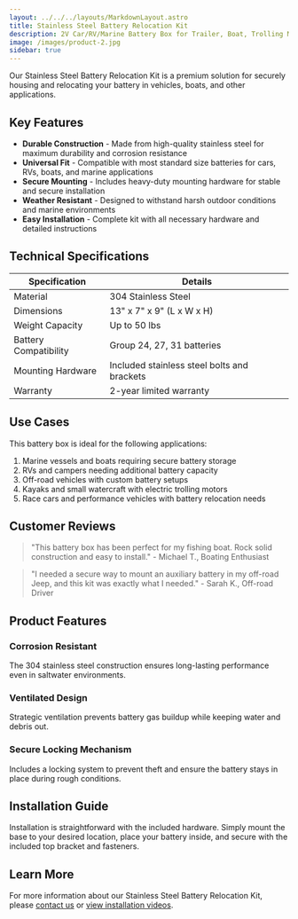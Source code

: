 ```yaml
---
layout: ../../../layouts/MarkdownLayout.astro
title: Stainless Steel Battery Relocation Kit
description: 2V Car/RV/Marine Battery Box for Trailer, Boat, Trolling Motor, Kayak
image: /images/product-2.jpg
sidebar: true
---
```


Our Stainless Steel Battery Relocation Kit is a premium solution for securely housing and relocating your battery in vehicles, boats, and other applications.

## Key Features

- **Durable Construction** - Made from high-quality stainless steel for maximum durability and corrosion resistance
- **Universal Fit** - Compatible with most standard size batteries for cars, RVs, boats, and marine applications
- **Secure Mounting** - Includes heavy-duty mounting hardware for stable and secure installation
- **Weather Resistant** - Designed to withstand harsh outdoor conditions and marine environments
- **Easy Installation** - Complete kit with all necessary hardware and detailed instructions

## Technical Specifications

| Specification | Details |
| --- | --- |
| Material | 304 Stainless Steel |
| Dimensions | 13" x 7" x 9" (L x W x H) |
| Weight Capacity | Up to 50 lbs |
| Battery Compatibility | Group 24, 27, 31 batteries |
| Mounting Hardware | Included stainless steel bolts and brackets |
| Warranty | 2-year limited warranty |

<div class="use-cases-section">
  <h2>Use Cases</h2>
  <p>This battery box is ideal for the following applications:</p>
  <ol>
    <li>Marine vessels and boats requiring secure battery storage</li>
    <li>RVs and campers needing additional battery capacity</li>
    <li>Off-road vehicles with custom battery setups</li>
    <li>Kayaks and small watercraft with electric trolling motors</li>
    <li>Race cars and performance vehicles with battery relocation needs</li>
  </ol>
</div>

## Customer Reviews

> "This battery box has been perfect for my fishing boat. Rock solid construction and easy to install." - Michael T., Boating Enthusiast

> "I needed a secure way to mount an auxiliary battery in my off-road Jeep, and this kit was exactly what I needed." - Sarah K., Off-road Driver

## Product Features

### Corrosion Resistant

The 304 stainless steel construction ensures long-lasting performance even in saltwater environments.

### Ventilated Design

Strategic ventilation prevents battery gas buildup while keeping water and debris out.

### Secure Locking Mechanism

Includes a locking system to prevent theft and ensure the battery stays in place during rough conditions.

## Installation Guide

Installation is straightforward with the included hardware. Simply mount the base to your desired location, place your battery inside, and secure with the included top bracket and fasteners.

## Learn More

For more information about our Stainless Steel Battery Relocation Kit, please [contact us](/en/contact) or [view installation videos](/en/videos).